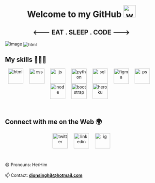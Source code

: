 <h1 align="center">Welcome to my GitHub <img src="https://raw.githubusercontent.com/nixin72/nixin72/master/wave.gif" alt="waving-hand-gif" height="40" width="40" /></h1>

<h2  align="center"><---  EAT  .  SLEEP  .  CODE  ---></h2>

![image](https://user-images.githubusercontent.com/55777067/133856996-293216d2-50fd-44d7-854d-f1467a10432f.png)
<img align="center" src="https://user-images.githubusercontent.com/55777067/133856996-293216d2-50fd-44d7-854d-f1467a10432f.png" alt="html" /> 

## My skills 👨🏽‍💻

<p align="center">
<img align="center" src="https://img.icons8.com/color/48/000000/html-5--v1.png" alt="html" height="50" width="50" /> &nbsp;&nbsp;&nbsp;
<img align="center" src="https://img.icons8.com/color/50/000000/css3.png" alt="css" height="50" width="50" />&nbsp;&nbsp;&nbsp;&nbsp;
<img align="center" src="https://img.icons8.com/color/48/000000/javascript--v1.png" alt="js" height="50" width="50" />&nbsp;&nbsp;&nbsp;&nbsp;
<img align="center" src="https://img.icons8.com/color/48/000000/python--v1.png" alt="python" height="50" width="50" />&nbsp;&nbsp;&nbsp;&nbsp;
<img align="center" src="https://img.icons8.com/color/48/000000/mysql-logo.png" alt="sql" height="50" width="50" />&nbsp;&nbsp;&nbsp;&nbsp;
<img align="center" src="https://img.icons8.com/color/48/000000/figma--v1.png" alt="figma" height="50" width="50" />&nbsp;&nbsp;&nbsp;&nbsp;
<img align="center" src="https://img.icons8.com/fluency/48/000000/adobe-photoshop.png" alt="ps" height="50" width="50" />&nbsp;&nbsp;&nbsp;&nbsp;
<img align="center" src="https://img.icons8.com/color/48/000000/nodejs.png" alt="node" height="50" width="50" />&nbsp;&nbsp;&nbsp;&nbsp;
<img align="center" src="https://img.icons8.com/color/48/000000/bootstrap.png" alt="bootstrap" height="50" width="50" />&nbsp;&nbsp;&nbsp;&nbsp;
<img align="center" src="https://img.icons8.com/ios/50/000000/heroku.png" alt="heroku" height="50" width="50" />&nbsp;&nbsp;&nbsp;&nbsp;
</p>

<br>


## Connect with me on the Web 🌍

<p align="center">
<a href="https://twitter.com/Dion_MS8" target="blank"><img align="center" src="https://img.icons8.com/cute-clipart/64/000000/twitter.png" alt="twitter" height="50" width="50" /></a> &nbsp;&nbsp;&nbsp;
<a href="https://www.linkedin.com/in/dion-singh-914467164/" target="blank"><img align="center" src="https://img.icons8.com/cute-clipart/64/000000/linkedin.png" alt="linkedin" height="50" width="50" /></a>&nbsp;&nbsp;&nbsp;&nbsp;
<a href="https://www.instagram.com/dion_ms8/" target="blank"><img align="center" src="https://img.icons8.com/cute-clipart/64/000000/instagram-new.png" alt="ig" height="50" width="50" /></a>
</p>

<br>
  
😄 Pronouns: He/Him
<br><br>
📫 Contact: **dionsingh8@hotmail.com**
  
<br>


